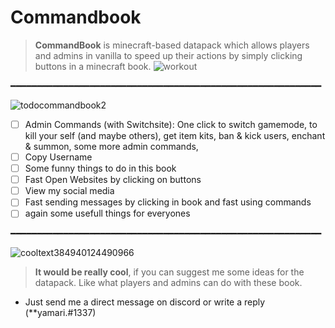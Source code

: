 # Commandbook
> **__CommandBook__** is minecraft-based datapack which allows players and admins in vanilla to speed up their actions by simply clicking buttons in a minecraft book.
![workout](https://user-images.githubusercontent.com/84765891/119454009-506bea80-bd38-11eb-9db9-7ffb02300ab4.jpg)

━━━━━━━━━━━━━━━━━━━━━━━━━━━━━━━━━━━━━━━━━━━━━━━━━━━━━━━━━━━

 ![todocommandbook2](https://user-images.githubusercontent.com/84765891/119454988-75ad2880-bd39-11eb-9a25-45663f886c16.png)
- [ ] Admin Commands (with Switchsite): One click to switch gamemode, to kill your self (and maybe others), get item kits, ban & kick users, enchant & summon, some more admin commands,
- [ ] Copy Username
- [ ] Some funny things to do in this book
- [ ] Fast Open Websites by clicking on buttons
- [ ] View my social media
- [ ] Fast sending messages by clicking in book and fast using commands
- [ ] again some usefull things for everyones

━━━━━━━━━━━━━━━━━━━━━━━━━━━━━━━━━━━━━━━━━━━━━━━━━━━━━━━━━━━

![cooltext384940124490966](https://user-images.githubusercontent.com/84765891/119456126-a0e44780-bd3a-11eb-8e4e-30230525be50.png)
> **It would be really cool**, if you can suggest me some ideas for the datapack. Like what players and admins can do with these book.
- Just send me a direct message on discord or write a reply (**yamari.#1337)
